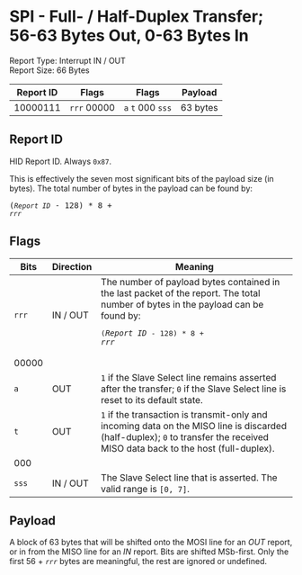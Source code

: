 
# SPI - Full- / Half-Duplex Transfer; 56-63 Bytes Out, 0-63 Bytes In
Report Type: Interrupt IN / OUT<br />
Report Size: 66 Bytes

| Report ID | Flags | Flags | Payload |
|-----------|-------|-------|---------|
| 10000111 | `rrr`&nbsp;00000 | `a`&nbsp;`t`&nbsp;000&nbsp;`sss` | 63 bytes |

## Report ID
HID Report ID.  Always `0x87`.

This is effectively the seven most significant bits of the payload size (in bytes).  The total number of bytes in the payload can be found by: <pre>(*`Report ID`* - 128) * 8 + *`rrr`*</pre>

## Flags

| Bits  | Direction | Meaning |
|-------|-----------|---------|
| `rrr` | IN / OUT  | The number of payload bytes contained in the last packet of the report.  The total number of bytes in the payload can be found by: <pre>(*`Report ID`* - 128) * 8 + *`rrr`*</pre> |
| 00000 |          |                                                                       |
| `a`   | OUT      | `1` if the Slave Select line remains asserted after the transfer; `0` if the Slave Select line is reset to its default state. |
| `t`   | OUT      | `1` if the transaction is transmit-only and incoming data on the MISO line is discarded (half-duplex); `0` to transfer the received MISO data back to the host (full-duplex). |
| 000   |          |                                                                       |
| `sss` | IN / OUT | The Slave Select line that is asserted.  The valid range is `[0, 7]`. |

## Payload
A block of 63 bytes that will be shifted onto the MOSI line for an *OUT* report, or in from the MISO line for an *IN* report.  Bits are shifted MSb-first.  Only the first 56 + *`rrr`* bytes are meaningful, the rest are ignored or undefined.
